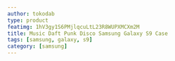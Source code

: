 ```yaml
---
author: tokodab
type: product
featimg: 1hV3gy1S6PMjlqcuLtL23R8WUPXMCXm2M
title: Music Daft Punk Disco Samsung Galaxy S9 Case
tags: [samsung, galaxy, s9]
category: [samsung]
---
```

